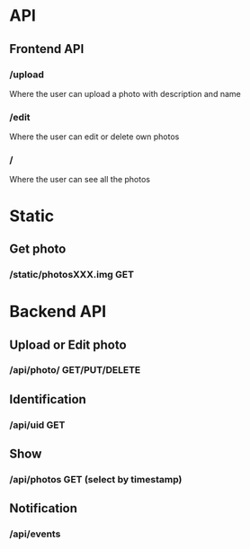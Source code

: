 # API

## Frontend API

### /upload

Where the user can upload a photo with description and name

### /edit

Where the user can edit or delete own photos

### /

Where the user can see all the photos



# Static

## Get photo

### /static/photosXXX.img GET


# Backend API

## Upload or Edit photo

### /api/photo/<uuid> GET/PUT/DELETE


## Identification

### /api/uid GET


## Show

### /api/photos GET (select by timestamp)


## Notification

### /api/events
